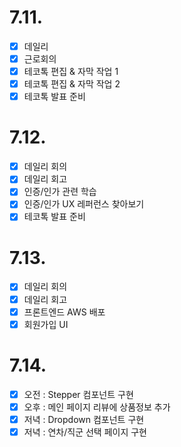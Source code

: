 # 7.11.

- [x] 데일리
- [x] 근로회의
- [x] 테코톡 편집 & 자막 작업 1
- [x] 테코톡 편집 & 자막 작업 2
- [x] 테코톡 발표 준비

# 7.12.

- [x] 데일리 회의
- [x] 데일리 회고
- [x] 인증/인가 관련 학습
- [x] 인증/인가 UX 레퍼런스 찾아보기
- [x] 테코톡 발표 준비

# 7.13.

- [x] 데일리 회의
- [x] 데일리 회고
- [x] 프론트엔드 AWS 배포
- [x] 회원가입 UI

# 7.14.

- [x]  오전 : Stepper 컴포넌트 구현
- [x] 오후 : 메인 페이지 리뷰에 상품정보 추가
- [x] 저녁 : Dropdown 컴포넌트 구현
- [x] 저녁 : 연차/직군 선택 페이지 구현
